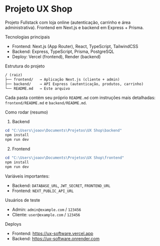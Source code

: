 # Projeto UX Shop

Projeto Fullstack com loja online (autenticação, carrinho e área administrativa). Frontend em Next.js e backend em Express + Prisma.

Tecnologias principais
- Frontend: Next.js (App Router), React, TypeScript, TailwindCSS
- Backend: Express, TypeScript, Prisma, PostgreSQL
- Deploy: Vercel (frontend), Render (backend)

Estrutura do projeto

```markdown
/ (raiz)
├── frontend/   → Aplicação Next.js (cliente + admin)
├── backend/    → API Express (autenticação, produtos, carrinho)
└── README.md   → Este arquivo

````

Cada pasta contém seu próprio `README.md` com instruções mais detalhadas: `frontend/README.md` e `backend/README.md`.

Como rodar (resumo)

1. Backend

```powershell
cd "C:\Users\joaov\Documents\Projetos\UX Shop\backend"
npm install
npm run dev
```

2. Frontend

```powershell
cd "C:\Users\joaov\Documents\Projetos\UX Shop\frontend"
npm install
npm run dev
```

Variáveis importantes:
- Backend: `DATABASE_URL`, `JWT_SECRET`, `FRONTEND_URL`
- Frontend: `NEXT_PUBLIC_API_URL`

Usuários de teste

- Admin: `admin@example.com` / `123456`
- Cliente: `user@example.com` / `123456`

Deploys

- Frontend: https://ux-software.vercel.app
- Backend: https://ux-software.onrender.com
